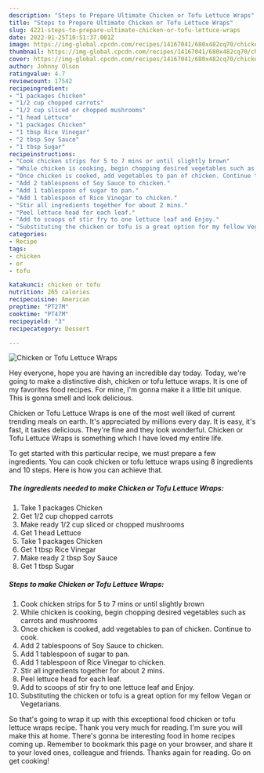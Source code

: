 ```yaml
---
description: "Steps to Prepare Ultimate Chicken or Tofu Lettuce Wraps"
title: "Steps to Prepare Ultimate Chicken or Tofu Lettuce Wraps"
slug: 4221-steps-to-prepare-ultimate-chicken-or-tofu-lettuce-wraps
date: 2022-01-25T10:51:37.001Z
image: https://img-global.cpcdn.com/recipes/14167041/680x482cq70/chicken-or-tofu-lettuce-wraps-recipe-main-photo.jpg
thumbnail: https://img-global.cpcdn.com/recipes/14167041/680x482cq70/chicken-or-tofu-lettuce-wraps-recipe-main-photo.jpg
cover: https://img-global.cpcdn.com/recipes/14167041/680x482cq70/chicken-or-tofu-lettuce-wraps-recipe-main-photo.jpg
author: Johnny Olson
ratingvalue: 4.7
reviewcount: 17542
recipeingredient:
- "1 packages Chicken"
- "1/2 cup chopped carrots"
- "1/2 cup sliced or chopped mushrooms"
- "1 head Lettuce"
- "1 packages Chicken"
- "1 tbsp Rice Vinegar"
- "2 tbsp Soy Sauce"
- "1 tbsp Sugar"
recipeinstructions:
- "Cook chicken strips for 5 to 7 mins or until slightly brown"
- "While chicken is cooking, begin chopping desired vegetables such as carrots and mushrooms"
- "Once chicken is cooked, add vegetables to pan of chicken. Continue to cook."
- "Add 2 tablespoons of Soy Sauce to chicken."
- "Add 1 tablespoon of sugar to pan."
- "Add 1 tablespoon of Rice Vinegar to chicken."
- "Stir all ingredients together for about 2 mins."
- "Peel lettuce head for each leaf."
- "Add to scoops of stir fry to one lettuce leaf and Enjoy."
- "Substituting the chicken or tofu is a great option for my fellow Vegan or Vegetarians."
categories:
- Recipe
tags:
- chicken
- or
- tofu

katakunci: chicken or tofu 
nutrition: 265 calories
recipecuisine: American
preptime: "PT27M"
cooktime: "PT47M"
recipeyield: "3"
recipecategory: Dessert

---
```



![Chicken or Tofu Lettuce Wraps](https://img-global.cpcdn.com/recipes/14167041/680x482cq70/chicken-or-tofu-lettuce-wraps-recipe-main-photo.jpg)

Hey everyone, hope you are having an incredible day today. Today, we're going to make a distinctive dish, chicken or tofu lettuce wraps. It is one of my favorites food recipes. For mine, I'm gonna make it a little bit unique. This is gonna smell and look delicious.



Chicken or Tofu Lettuce Wraps is one of the most well liked of current trending meals on earth. It's appreciated by millions every day. It is easy, it's fast, it tastes delicious. They're fine and they look wonderful. Chicken or Tofu Lettuce Wraps is something which I have loved my entire life.


To get started with this particular recipe, we must prepare a few ingredients. You can cook chicken or tofu lettuce wraps using 8 ingredients and 10 steps. Here is how you can achieve that.

<!--inarticleads1-->

##### The ingredients needed to make Chicken or Tofu Lettuce Wraps:

1. Take 1 packages Chicken
1. Get 1/2 cup chopped carrots
1. Make ready 1/2 cup sliced or chopped mushrooms
1. Get 1 head Lettuce
1. Take 1 packages Chicken
1. Get 1 tbsp Rice Vinegar
1. Make ready 2 tbsp Soy Sauce
1. Get 1 tbsp Sugar




<!--inarticleads2-->

##### Steps to make Chicken or Tofu Lettuce Wraps:

1. Cook chicken strips for 5 to 7 mins or until slightly brown
1. While chicken is cooking, begin chopping desired vegetables such as carrots and mushrooms
1. Once chicken is cooked, add vegetables to pan of chicken. Continue to cook.
1. Add 2 tablespoons of Soy Sauce to chicken.
1. Add 1 tablespoon of sugar to pan.
1. Add 1 tablespoon of Rice Vinegar to chicken.
1. Stir all ingredients together for about 2 mins.
1. Peel lettuce head for each leaf.
1. Add to scoops of stir fry to one lettuce leaf and Enjoy.
1. Substituting the chicken or tofu is a great option for my fellow Vegan or Vegetarians.




So that's going to wrap it up with this exceptional food chicken or tofu lettuce wraps recipe. Thank you very much for reading. I'm sure you will make this at home. There's gonna be interesting food in home recipes coming up. Remember to bookmark this page on your browser, and share it to your loved ones, colleague and friends. Thanks again for reading. Go on get cooking!
